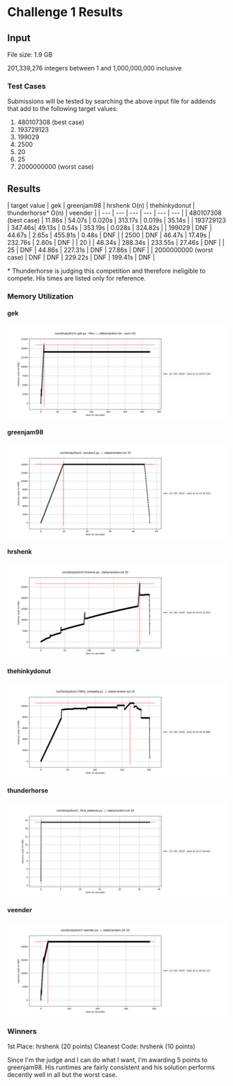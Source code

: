 # Challenge 1 Results

## Input

File size: 1.9 GB

201,339,276 integers between 1 and 1,000,000,000 inclusive

### Test Cases

Submissions will be tested by searching the above input file for addends that
add to the following target values:

1. 480107308 (best case)
2. 193729123
3. 199029
4. 2500
5. 20
6. 25
7. 2000000000 (worst case)

## Results
| target value | gek | greenjam98 | hrshenk O(n) | thehinkydonut | thunderhorse\* O(n) | veender |
| --- | --- | --- | --- | --- | --- |
| 480107308 (best case)     | 11.86s | 54.07s | 0.020s | 313.17s  | 0.019s  | 35.14s  |
| 193729123                 | 347.46s| 49.13s | 0.54s  | 353.19s  | 0.028s  | 324.82s |
| 199029                    | DNF    | 44.67s | 2.65s  | 455.81s  | 0.48s   | DNF     |
| 2500                      | DNF    | 46.47s | 17.49s  | 232.76s | 2.80s   | DNF     |
| 20                        |        | 48.34s | 288.34s | 233.55s | 27.46s  | DNF     |
| 25                        | DNF    | 44.86s | 227.31s | DNF     | 27.86s  | DNF     |
| 2000000000 (worst case)   | DNF    | DNF    | 229.22s | DNF     | 199.41s | DNF     |

\* Thunderhorse is judging this competition and therefore ineligible to
compete. His times are listed only for reference.

### Memory Utilization

#### gek
![Memory Utilization over Time](./memory_over_time/gek.png)

#### greenjam98
![Memory Utilization over Time](./memory_over_time/greenjam98.png)

#### hrshenk
![Memory Utilization over Time](./memory_over_time/hrshenk.png)

#### thehinkydonut
![Memory Utilization over Time](./memory_over_time/thehinkydonut.png)

#### thunderhorse
![Memory Utilization over Time](./memory_over_time/thunderhorse.png)

#### veender
![Memory Utilization over Time](./memory_over_time/veender.png)

### Winners
1st Place: hrshenk (20 points)
Cleanest Code: hrshenk (10 points)

Since I'm the judge and I can do what I want, I'm awarding 5 points to
greenjam98. His runtimes are fairly consistent and his solution performs
decently well in all but the worst case.
